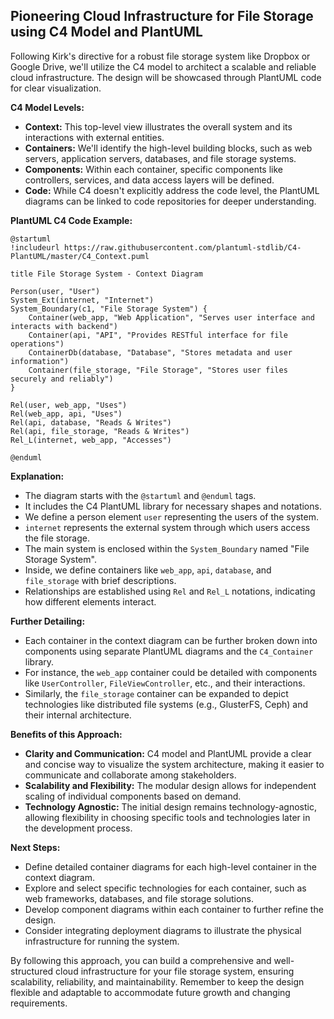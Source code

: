 ## Pioneering Cloud Infrastructure for File Storage using C4 Model and PlantUML

Following Kirk's directive for a robust file storage system like Dropbox or Google Drive, we'll utilize the C4 model to architect a scalable and reliable cloud infrastructure. The design will be showcased through PlantUML code for clear visualization.

**C4 Model Levels:**

* **Context:** This top-level view illustrates the overall system and its interactions with external entities.
* **Containers:** We'll identify the high-level building blocks, such as web servers, application servers, databases, and file storage systems.
* **Components:** Within each container, specific components like controllers, services, and data access layers will be defined.
* **Code:** While C4 doesn't explicitly address the code level, the PlantUML diagrams can be linked to code repositories for deeper understanding.

**PlantUML C4 Code Example:**

```plantuml
@startuml
!includeurl https://raw.githubusercontent.com/plantuml-stdlib/C4-PlantUML/master/C4_Context.puml

title File Storage System - Context Diagram

Person(user, "User")
System_Ext(internet, "Internet")
System_Boundary(c1, "File Storage System") {
    Container(web_app, "Web Application", "Serves user interface and interacts with backend")
    Container(api, "API", "Provides RESTful interface for file operations")
    ContainerDb(database, "Database", "Stores metadata and user information")
    Container(file_storage, "File Storage", "Stores user files securely and reliably")
}

Rel(user, web_app, "Uses")
Rel(web_app, api, "Uses")
Rel(api, database, "Reads & Writes")
Rel(api, file_storage, "Reads & Writes")
Rel_L(internet, web_app, "Accesses")

@enduml
```

**Explanation:**

* The diagram starts with the `@startuml` and `@enduml` tags.
* It includes the C4 PlantUML library for necessary shapes and notations.
* We define a person element `user` representing the users of the system.
* `internet` represents the external system through which users access the file storage.
* The main system is enclosed within the `System_Boundary` named "File Storage System".
* Inside, we define containers like `web_app`, `api`, `database`, and `file_storage` with brief descriptions. 
* Relationships are established using `Rel` and `Rel_L` notations, indicating how different elements interact.

**Further Detailing:**

* Each container in the context diagram can be further broken down into components using separate PlantUML diagrams and the `C4_Container` library. 
* For instance, the `web_app` container could be detailed with components like `UserController`, `FileViewController`, etc., and their interactions.
* Similarly, the `file_storage` container can be expanded to depict technologies like distributed file systems (e.g., GlusterFS, Ceph) and their internal architecture. 

**Benefits of this Approach:**

* **Clarity and Communication:** C4 model and PlantUML provide a clear and concise way to visualize the system architecture, making it easier to communicate and collaborate among stakeholders.
* **Scalability and Flexibility:** The modular design allows for independent scaling of individual components based on demand.
* **Technology Agnostic:** The initial design remains technology-agnostic, allowing flexibility in choosing specific tools and technologies later in the development process.

**Next Steps:**

* Define detailed container diagrams for each high-level container in the context diagram.
* Explore and select specific technologies for each container, such as web frameworks, databases, and file storage solutions.
* Develop component diagrams within each container to further refine the design.
* Consider integrating deployment diagrams to illustrate the physical infrastructure for running the system.

By following this approach, you can build a comprehensive and well-structured cloud infrastructure for your file storage system, ensuring scalability, reliability, and maintainability. Remember to keep the design flexible and adaptable to accommodate future growth and changing requirements. 
